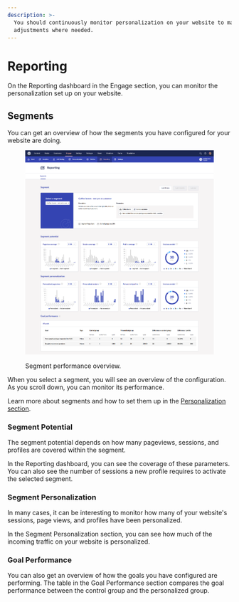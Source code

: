 ```yaml
---
description: >-
  You should continuously monitor personalization on your website to make
  adjustments where needed.
---
```


# Reporting

On the Reporting dashboard in the Engage section, you can monitor the personalization set up on your website.&#x20;

## Segments

You can get an overview of how the segments you have configured for your website are doing.

<figure><img src="../.gitbook/assets/engage-reporting-documentation.png" alt=""><figcaption><p>Segment performance overview.</p></figcaption></figure>

When you select a segment, you will see an overview of the configuration. As you scroll down, you can monitor its performance.

Learn more about segments and how to set them up in the [Personalization section](personalization/creating-a-segment.md).

### Segment Potential

The segment potential depends on how many pageviews, sessions, and profiles are covered within the segment.

In the Reporting dashboard, you can see the coverage of these parameters. You can also see the number of sessions a new profile requires to activate the selected segment.

### Segment Personalization

In many cases, it can be interesting to monitor how many of your website's sessions, page views, and profiles have been personalized.

In the Segment Personalization section, you can see how much of the incoming traffic on your website is personalized.

### Goal Performance

You can also get an overview of how the goals you have configured are performing. The table in the Goal Performance section compares the goal performance between the control group and the personalized group.
